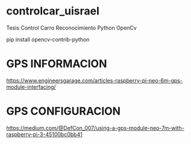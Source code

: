 # controlcar_uisrael
Tesis Control Carro Reconocimiento Python OpenCv


pip install opencv-contrib-python

# GPS INFORMACION
https://www.engineersgarage.com/articles-raspberry-pi-neo-6m-gps-module-interfacing/
# GPS CONFIGURACION
https://medium.com/@DefCon_007/using-a-gps-module-neo-7m-with-raspberry-pi-3-45100bc0bb41